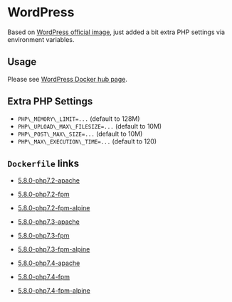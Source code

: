 # WordPress

Based on [WordPress official image](https://hub.docker.com/_/wordpress/), just added a bit extra PHP settings via environment variables.

## Usage

Please see [WordPress Docker hub page](https://hub.docker.com/_/wordpress/).

## Extra PHP Settings

* `PHP\_MEMORY\_LIMIT=...` (default to 128M)
* `PHP\_UPLOAD\_MAX\_FILESIZE=...` (default to 10M)
* `PHP\_POST\_MAX\_SIZE=...` (default to 10M)
* `PHP\_MAX\_EXECUTION\_TIME=...` (default to 120)

## `Dockerfile` links

* [5.8.0-php7.2-apache](https://github.com/alwynpan/docker-wordpress/blob/master/Dockerfile.php7.2-apache)
* [5.8.0-php7.2-fpm](https://github.com/alwynpan/docker-wordpress/blob/master/Dockerfile.php7.2-fpm)
* [5.8.0-php7.2-fpm-alpine](https://github.com/alwynpan/docker-wordpress/blob/master/Dockerfile.php7.2-fpm-alpine)

* [5.8.0-php7.3-apache](https://github.com/alwynpan/docker-wordpress/blob/master/Dockerfile.php7.3-apache)
* [5.8.0-php7.3-fpm](https://github.com/alwynpan/docker-wordpress/blob/master/Dockerfile.php7.3-fpm)
* [5.8.0-php7.3-fpm-alpine](https://github.com/alwynpan/docker-wordpress/blob/master/Dockerfile.php7.3-fpm-alpine)

* [5.8.0-php7.4-apache](https://github.com/alwynpan/docker-wordpress/blob/master/Dockerfile.php7.4-apache)
* [5.8.0-php7.4-fpm](https://github.com/alwynpan/docker-wordpress/blob/master/Dockerfile.php7.4-fpm)
* [5.8.0-php7.4-fpm-alpine](https://github.com/alwynpan/docker-wordpress/blob/master/Dockerfile.php7.4-fpm-alpine)
